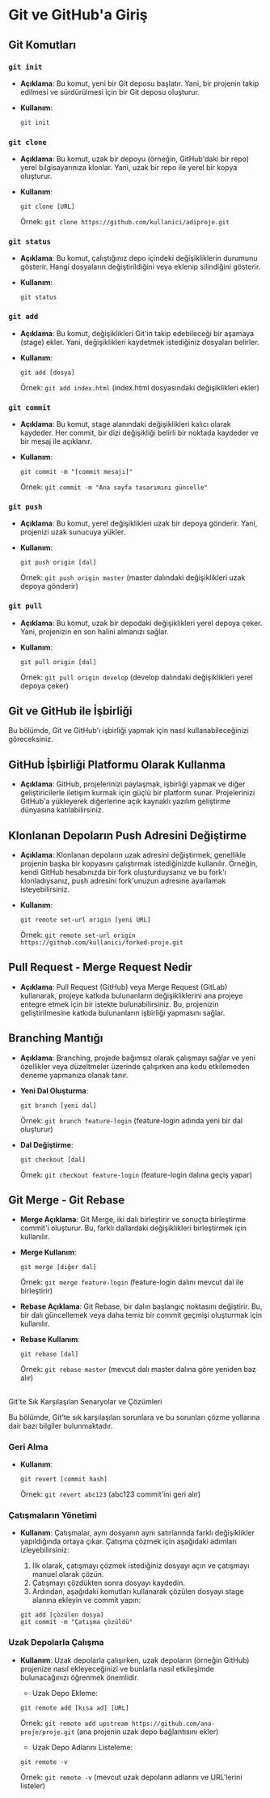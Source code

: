 # Git ve GitHub'a Giriş

## Git Komutları

### `git init`

- **Açıklama**: Bu komut, yeni bir Git deposu başlatır. Yani, bir projenin takip edilmesi ve sürdürülmesi için bir Git deposu oluşturur.

- **Kullanım**: 
  ```bash
  git init
  ```
  
### `git clone`

- **Açıklama**: Bu komut, uzak bir depoyu (örneğin, GitHub'daki bir repo) yerel bilgisayarınıza klonlar. Yani, uzak bir repo ile yerel bir kopya oluşturur.

- **Kullanım**: 
  ```shell
  git clone [URL]
  ```
  
  Örnek: `git clone https://github.com/kullanici/adiproje.git`

### `git status`

- **Açıklama**: Bu komut, çalıştığınız depo içindeki değişikliklerin durumunu gösterir. Hangi dosyaların değiştirildiğini veya eklenip silindiğini gösterir.

- **Kullanım**: 
  ```shell
  git status
  ```

### `git add`

- **Açıklama**: Bu komut, değişiklikleri Git'in takip edebileceği bir aşamaya (stage) ekler. Yani, değişiklikleri kaydetmek istediğiniz dosyaları belirler.

- **Kullanım**: 
  ```shell
  git add [dosya]
  ```

  Örnek: `git add index.html` (index.html dosyasındaki değişiklikleri ekler)

### `git commit`

- **Açıklama**: Bu komut, stage alanındaki değişiklikleri kalıcı olarak kaydeder. Her commit, bir dizi değişikliği belirli bir noktada kaydeder ve bir mesaj ile açıklanır.

- **Kullanım**: 
  ```shell
  git commit -m "[commit mesajı]"
  ```

  Örnek: `git commit -m "Ana sayfa tasarımını güncelle"`

### `git push`

- **Açıklama**: Bu komut, yerel değişiklikleri uzak bir depoya gönderir. Yani, projenizi uzak sunucuya yükler.

- **Kullanım**: 
  ```shell
  git push origin [dal]
  ```

  Örnek: `git push origin master` (master dalındaki değişiklikleri uzak depoya gönderir)

### `git pull`

- **Açıklama**: Bu komut, uzak bir depodaki değişiklikleri yerel depoya çeker. Yani, projenizin en son halini almanızı sağlar.

- **Kullanım**: 
  ```shell
  git pull origin [dal]
  ```

  Örnek: `git pull origin develop` (develop dalındaki değişiklikleri yerel depoya çeker)

## Git ve GitHub ile İşbirliği

Bu bölümde, Git ve GitHub'ı işbirliği yapmak için nasıl kullanabileceğinizi göreceksiniz.

## GitHub İşbirliği Platformu Olarak Kullanma

- **Açıklama**: GitHub, projelerinizi paylaşmak, işbirliği yapmak ve diğer geliştiricilerle iletişim kurmak için güçlü bir platform sunar. Projelerinizi GitHub'a yükleyerek diğerlerine açık kaynaklı yazılım geliştirme dünyasına katılabilirsiniz.

## Klonlanan Depoların Push Adresini Değiştirme

- **Açıklama**: Klonlanan depoların uzak adresini değiştirmek, genellikle projenin başka bir kopyasını çalıştırmak istediğinizde kullanılır. Örneğin, kendi GitHub hesabınızda bir fork oluşturduysanız ve bu fork'ı klonladıysanız, push adresini fork'unuzun adresine ayarlamak isteyebilirsiniz.

- **Kullanım**: 
  ```shell
  git remote set-url origin [yeni URL]
  ```

  Örnek: `git remote set-url origin https://github.com/kullanici/forked-proje.git`

## Pull Request - Merge Request Nedir

- **Açıklama**: Pull Request (GitHub) veya Merge Request (GitLab) kullanarak, projeye katkıda bulunanların değişikliklerini ana projeye entegre etmek için bir istekte bulunabilirsiniz. Bu, projenizin geliştirilmesine katkıda bulunanların işbirliği yapmasını sağlar.

## Branching Mantığı

- **Açıklama**: Branching, projede bağımsız olarak çalışmayı sağlar ve yeni özellikler veya düzeltmeler üzerinde çalışırken ana kodu etkilemeden deneme yapmanıza olanak tanır.

- **Yeni Dal Oluşturma**: 
  ```shell
  git branch [yeni dal]
  ```

  Örnek: `git branch feature-login` (feature-login adında yeni bir dal oluşturur)

- **Dal Değiştirme**: 
  ```shell
  git checkout [dal]
  ```

  Örnek: `git checkout feature-login` (feature-login dalına geçiş yapar)

## Git Merge - Git Rebase

- **Merge Açıklama**: Git Merge, iki dalı birleştirir ve sonuçta birleştirme commit'i oluşturur. Bu, farklı dallardaki değişiklikleri birleştirmek için kullanılır.

- **Merge Kullanım**: 
  ```shell
  git merge [diğer dal]
  ```

  Örnek: `git merge feature-login` (feature-login dalını mevcut dal ile birleştirir)

- **Rebase Açıklama**: Git Rebase, bir dalın başlangıç noktasını değiştirir. Bu, bir dalı güncellemek veya daha temiz bir commit geçmişi oluşturmak için kullanılır.

- **Rebase Kullanım**: 
  ```shell
  git rebase [dal]
  ```

  Örnek: `git rebase master` (mevcut dalı master dalına göre yeniden baz alır)

##

 Git'te Sık Karşılaşılan Senaryolar ve Çözümleri

Bu bölümde, Git'te sık karşılaşılan sorunlara ve bu sorunları çözme yollarına dair bazı bilgiler bulunmaktadır.

### Geri Alma

- **Kullanım**: 
  ```shell
  git revert [commit hash]
  ```

  Örnek: `git revert abc123` (abc123 commit'ini geri alır)

### Çatışmaların Yönetimi

- **Kullanım**: Çatışmalar, aynı dosyanın aynı satırlarında farklı değişiklikler yapıldığında ortaya çıkar. Çatışma çözmek için aşağıdaki adımları izleyebilirsiniz:
  
  1. İlk olarak, çatışmayı çözmek istediğiniz dosyayı açın ve çatışmayı manuel olarak çözün.
  2. Çatışmayı çözdükten sonra dosyayı kaydedin.
  3. Ardından, aşağıdaki komutları kullanarak çözülen dosyayı stage alanına ekleyin ve commit yapın:
  ```shell
  git add [çözülen dosya]
  git commit -m "Çatışma çözüldü"
  ```

### Uzak Depolarla Çalışma

- **Kullanım**: Uzak depolarla çalışırken, uzak depoların (örneğin GitHub) projenize nasıl ekleyeceğinizi ve bunlarla nasıl etkileşimde bulunacağınızı öğrenmek önemlidir.

  - Uzak Depo Ekleme: 
  ```shell
  git remote add [kısa ad] [URL]
  ```

  Örnek: `git remote add upstream https://github.com/ana-proje/proje.git` (ana projenin uzak depo bağlantısını ekler)

  - Uzak Depo Adlarını Listeleme:
  ```shell
  git remote -v
  ```

  Örnek: `git remote -v` (mevcut uzak depoların adlarını ve URL'lerini listeler)


